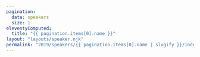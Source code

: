 ```yaml
---
pagination:
  data: speakers
  size: 1
eleventyComputed:
  title: "{{ pagination.items[0].name }}"
layout: "layouts/speaker.njk"
permalink: "2019/speakers/{{ pagination.items[0].name | slugify }}/index.html"
---
```

